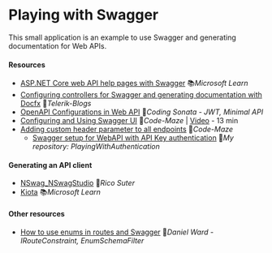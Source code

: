 # Playing with Swagger

This small application is an example to use Swagger and generating documentation for Web APIs.

#### Resources

- [ASP.NET Core web API help pages with Swagger](https://learn.microsoft.com/en-us/aspnet/core/tutorials/web-api-help-pages-using-swagger) 📚*Microsoft Learn*
- [Configuring controllers for Swagger and generating documentation with Docfx](https://www.telerik.com/blogs/aspnet-core-basics-documenting-apis) 📓*Telerik-Blogs*
- [OpenAPI Configurations in Web API](https://codingsonata.com/swagger-openapi-configurations-in-asp-net-core-web-api) 📓*Coding Sonata - JWT, Minimal API*
- [Configuring and Using Swagger UI](https://code-maze.com/swagger-ui-asp-net-core-web-api) 📓*Code-Maze* | [Video](https://youtu.be/lml_j5ujjeQ) - 13 min
- [Adding custom header parameter to all endpoints](https://code-maze.com/aspnetcore-adding-a-custom-header-parameter-to-all-api-endpoints-in-swagger) 📓*Code-Maze*
  - [Swagger setup for WebAPI with API Key authentication](https://github.com/19balazs86/PlayingWithAuthentication?tab=readme-ov-file#project-apikeyauth) 👤*My repository: PlayingWithAuthentication*

#### Generating an API client

- [NSwag_NSwagStudio](https://github.com/RSuter/NSwag/wiki/NSwagStudio) 👤*Rico Suter*
- [Kiota](https://learn.microsoft.com/en-us/openapi/kiota/overview) 📚*Microsoft Learn*

#### Other resources

- [How to use enums in routes and Swagger](https://daninacan.com/how-to-use-enums-in-asp-net-core-routes) 📓*Daniel Ward - IRouteConstraint, EnumSchemaFilter*

